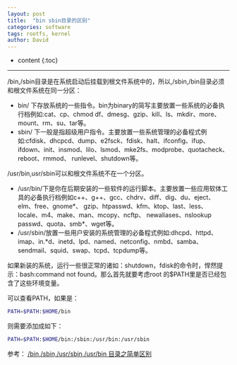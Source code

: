 ```yaml
---
layout: post
title:  "bin sbin目录的区别"
categories: software
tags: rootfs, kernel
author: David
---
```


* content
{:toc}

---

/bin,/sbin目录是在系统启动后挂载到根文件系统中的，所以,/sbin,/bin目录必须和根文件系统在同一分区：
- bin/ 下存放系统的一些指令。bin为binary的简写主要放置一些系统的必备执行档例如:cat、cp、chmod df、dmesg、gzip、kill、ls、mkdir、more、mount、rm、su、tar等。
- sbin/ 下一般是指超级用户指令。主要放置一些系统管理的必备程式例如:cfdisk、dhcpcd、dump、e2fsck、fdisk、halt、ifconfig、ifup、 ifdown、init、insmod、lilo、lsmod、mke2fs、modprobe、quotacheck、reboot、rmmod、 runlevel、shutdown等。

/usr/bin,usr/sbin可以和根文件系统不在一个分区。
- /usr/bin/下是你在后期安装的一些软件的运行脚本。主要放置一些应用软体工具的必备执行档例如c++、g++、gcc、chdrv、diff、dig、du、eject、elm、free、gnome*、 gzip、htpasswd、kfm、ktop、last、less、locale、m4、make、man、mcopy、ncftp、 newaliases、nslookup passwd、quota、smb*、wget等。
- /usr/sbin/放置一些用户安装的系统管理的必备程式例如:dhcpd、httpd、imap、in.*d、inetd、lpd、named、netconfig、nmbd、samba、sendmail、squid、swap、tcpd、tcpdump等。

如果新装的系统，运行一些很正常的诸如：shutdown，fdisk的命令时，悍然提示：bash:command not found。那么首先就要考虑root 的$PATH里是否已经包含了这些环境变量。

可以查看PATH，如果是：
```bash
PATH=$PATH:$HOME/bin
```
则需要添加成如下：
```bash
PATH=$PATH:$HOME/bin:/sbin:/usr/bin:/usr/sbin
```


参考：
[/bin,/sbin,/usr/sbin,/usr/bin 目录之简单区别](https://blog.csdn.net/kkdelta/article/details/7708250)